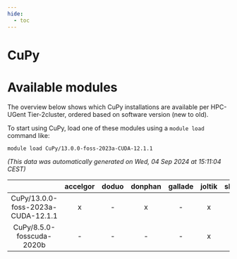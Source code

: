 ```yaml
---
hide:
  - toc
---
```


CuPy
====

# Available modules


The overview below shows which CuPy installations are available per HPC-UGent Tier-2cluster, ordered based on software version (new to old).

To start using CuPy, load one of these modules using a `module load` command like:

```shell
module load CuPy/13.0.0-foss-2023a-CUDA-12.1.1
```

*(This data was automatically generated on Wed, 04 Sep 2024 at 15:11:04 CEST)*  

| |accelgor|doduo|donphan|gallade|joltik|shinx|skitty|
| :---: | :---: | :---: | :---: | :---: | :---: | :---: | :---: |
|CuPy/13.0.0-foss-2023a-CUDA-12.1.1|x|-|x|-|x|-|-|
|CuPy/8.5.0-fosscuda-2020b|-|-|-|-|x|-|-|
